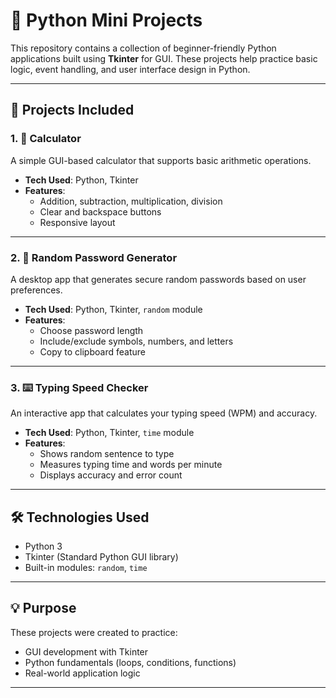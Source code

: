 
# 🐍 Python Mini Projects

This repository contains a collection of beginner-friendly Python applications built using **Tkinter** for GUI. These projects help practice basic logic, event handling, and user interface design in Python.

---

## 📁 Projects Included

### 1. 🧮 Calculator
A simple GUI-based calculator that supports basic arithmetic operations.

- **Tech Used**: Python, Tkinter
- **Features**:
  - Addition, subtraction, multiplication, division
  - Clear and backspace buttons
  - Responsive layout

---

### 2. 🔐 Random Password Generator
A desktop app that generates secure random passwords based on user preferences.

- **Tech Used**: Python, Tkinter, `random` module
- **Features**:
  - Choose password length
  - Include/exclude symbols, numbers, and letters
  - Copy to clipboard feature

---

### 3. ⌨️ Typing Speed Checker
An interactive app that calculates your typing speed (WPM) and accuracy.

- **Tech Used**: Python, Tkinter, `time` module
- **Features**:
  - Shows random sentence to type
  - Measures typing time and words per minute
  - Displays accuracy and error count

---

## 🛠️ Technologies Used

- Python 3
- Tkinter (Standard Python GUI library)
- Built-in modules: `random`, `time`

---

## 💡 Purpose

These projects were created to practice:
- GUI development with Tkinter
- Python fundamentals (loops, conditions, functions)
- Real-world application logic

---


